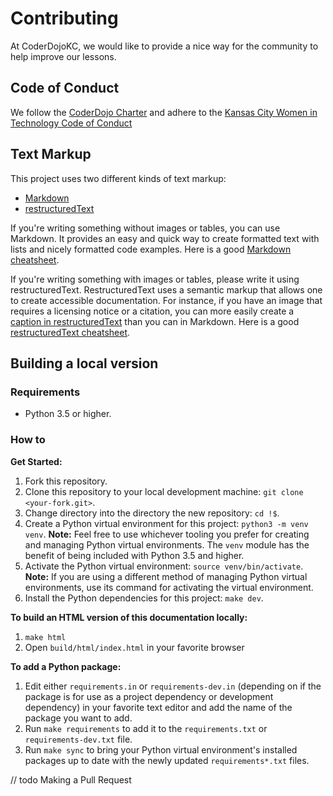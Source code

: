 # Contributing

At CoderDojoKC, we would like to provide a nice way for the community to help improve our lessons.

## Code of Conduct

We follow the [CoderDojo Charter](https://zen.coderdojo.com/charter) and adhere to the [Kansas City Women in Technology Code of Conduct](https://kansascitywomenintechnology.github.io/CodeOfConduct/)

## Text Markup

This project uses two different kinds of text markup:

* [Markdown](https://daringfireball.net/projects/markdown/)
* [restructuredText](http://docutils.sourceforge.net/rst.html)

If you're writing something without images or tables, you can use Markdown. It provides an easy and quick way to create formatted text with lists and nicely formatted code examples. Here is a good [Markdown cheatsheet](https://github.com/adam-p/markdown-here/wiki/Markdown-Cheatsheet).

If you're writing something with images or tables, please write it using restructuredText. RestructuredText uses a semantic markup that allows one to create accessible documentation. For instance, if you have an image that requires a licensing notice or a citation, you can more easily create a [caption in restructuredText](https://thomas-cokelaer.info/tutorials/sphinx/rest_syntax.html#images-and-figures) than you can in Markdown. Here is a good [restructuredText cheatsheet](https://thomas-cokelaer.info/tutorials/sphinx/rest_syntax.html).

## Building a local version

### Requirements

* Python 3.5 or higher.

### How to

**Get Started:**

1. Fork this repository.
1. Clone this repository to your local development machine: `git clone <your-fork.git>`.
1. Change directory into the directory the new repository: `cd !$`.
1. Create a Python virtual environment for this project: `python3 -m venv venv`. **Note:** Feel free to use whichever tooling you prefer for creating and managing Python virtual environments. The `venv` module has the benefit of being included with Python 3.5 and higher.
1. Activate the Python virtual environment: `source venv/bin/activate`. **Note:** If you are using a different method of managing Python virtual environments, use its command for activating the virtual environment.
1. Install the Python dependencies for this project: `make dev`.

**To build an HTML version of this documentation locally:**

1. `make html`
1. Open `build/html/index.html` in your favorite browser

**To add a Python package:**

1. Edit either `requirements.in` or `requirements-dev.in` (depending on if the package is for use as a project dependency or development dependency) in your favorite text editor and add the name of the package you want to add.
1. Run `make requirements` to add it to the `requirements.txt` or `requirements-dev.txt` file.
1. Run `make sync` to bring your Python virtual environment's installed packages up to date with the newly updated `requirements*.txt` files.

// todo Making a Pull Request
